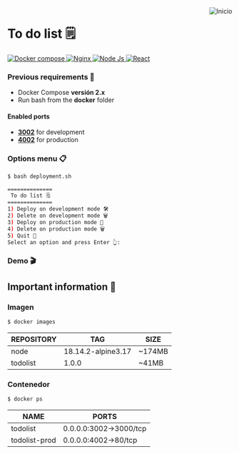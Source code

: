 <a href="README.md">
  <img
    align="right"
    src="https://img.shields.io/badge/Inicio-161b22?style=for-the-badge&logoColor=white&logo=github"
    alt="Inicio"
  />
</a>

# To do list 🗒️
<div>
  <a href="https://docs.docker.com/compose/" target="_blank">
    <img
      src="https://img.shields.io/badge/v2.24.6-gray?style=flat&logo=docker&logoColor=white&label=Docker Compose&labelColor=46a2f1"
      alt="Docker compose"
    />
  </a>
  <a href="https://nginx.org/en/docs/" target="_blank">
    <img
      src="https://img.shields.io/badge/v1.23.3-gray?style=flat&logo=nginx&logoColor=white&label=Nginx&labelColor=009639"
      alt="Nginx"
    />
  </a>
  <a href="https://nodejs.org/en/" target="_blank">
    <img
      src="https://img.shields.io/badge/v18.14.2-gray?style=flat&logo=node.js&logoColor=white&label=Node.js&labelColor=43853D"
      alt="Node Js"
    />
  </a>
  <a href="https://reactjs.org/" target="_blank">
    <img
      src="https://img.shields.io/badge/-v18.1.0-gray?style=flat&logo=react&label=React&labelColor=20232a"
      alt="React"
    />
  </a>
</div>

### Previous requirements 📝
- Docker Compose **versión 2.x**
- Run bash from the **docker** folder

#### Enabled ports
- [**3002**](http://localhost:3002) for development
- [**4002**](http://localhost:4002) for production

### Options menu 📋
```bash
$ bash deployment.sh
```
```bash
==============
 To do list 🗒️
==============
1) Deploy on development mode 🛠
2) Delete on development mode 🗑️
3) Deploy on production mode 🚀
4) Delete on production mode 🗑️
5) Quit 👋
Select an option and press Enter 👆: 
```

### Demo 🎬
<!-- <img width="500" src="./demo/docker.gif"/> -->

## Important information 📑
### Imagen
```bash
$ docker images
```
| REPOSITORY      | TAG                | SIZE   |
| --------------- | ------------------ | ------ |
| node            | 18.14.2-alpine3.17 | ~174MB |
| todolist        | 1.0.0              | ~41MB  |

### Contenedor
```bash
$ docker ps
```
| NAME            | PORTS                  |
| --------------- | ---------------------- |
| todolist        | 0.0.0.0:3002->3000/tcp |
| todolist-prod   | 0.0.0.0:4002->80/tcp   |
